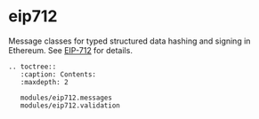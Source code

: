 # eip712

Message classes for typed structured data hashing and signing in Ethereum.
See [EIP-712](https://eips.ethereum.org/EIPS/eip-712) for details.

```{eval-rst}
.. toctree::
   :caption: Contents:
   :maxdepth: 2

   modules/eip712.messages
   modules/eip712.validation
   
```
